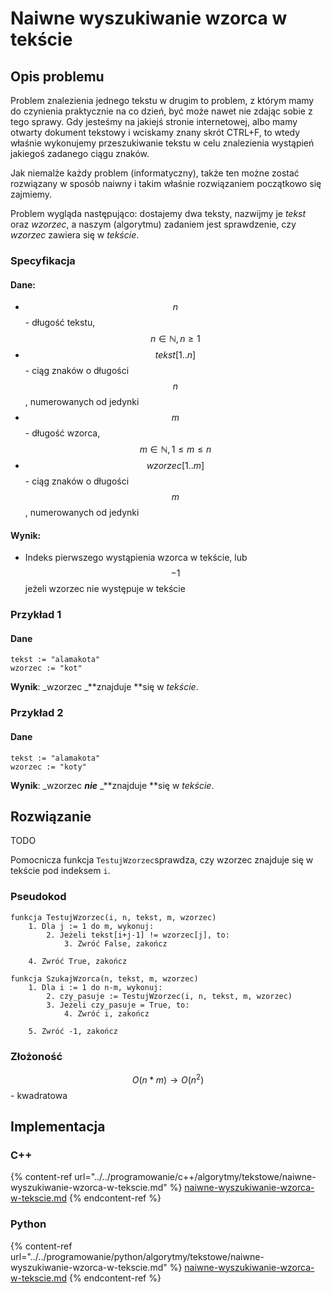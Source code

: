# Naiwne wyszukiwanie wzorca w tekście

## Opis problemu

Problem znalezienia jednego tekstu w drugim to problem, z którym mamy do czynienia praktycznie na co dzień, być może nawet nie zdając sobie z tego sprawy. Gdy jesteśmy na jakiejś stronie internetowej, albo mamy otwarty dokument tekstowy i wciskamy znany skrót CTRL+F, to wtedy właśnie wykonujemy przeszukiwanie tekstu w celu znalezienia wystąpień jakiegoś zadanego ciągu znaków.

Jak niemalże każdy problem (informatyczny), także ten możne zostać rozwiązany w sposób naiwny i takim właśnie rozwiązaniem początkowo się zajmiemy.

Problem wygląda następująco: dostajemy dwa teksty, nazwijmy je _tekst_ oraz _wzorzec_, a naszym (algorytmu) zadaniem jest sprawdzenie, czy _wzorzec_ zawiera się w _tekście_. 

### Specyfikacja

#### Dane:

* $$n$$ - długość tekstu, $$n\in\mathbb{N}, n\geq1$$ 
* $$tekst[1..n]$$ - ciąg znaków o długości $$n$$, numerowanych od jedynki 
* $$m$$ - długość wzorca,  $$m\in\mathbb{N}, 1\leq m\leq n$$
* $$wzorzec[1..m]$$ - ciąg znaków o długości $$m$$, numerowanych od jedynki 

#### Wynik:

* Indeks pierwszego wystąpienia wzorca w tekście, lub $$-1$$ jeżeli wzorzec nie występuje w tekście

### Przykład 1

#### Dane

```
tekst := "alamakota"
wzorzec := "kot"
```

**Wynik**: _wzorzec _**znajduje **się w _tekście_.

### Przykład 2

#### Dane

```
tekst := "alamakota"
wzorzec := "koty"
```

**Wynik**: _wzorzec _**nie**_ _**znajduje **się w _tekście_.

## Rozwiązanie

TODO

Pomocnicza funkcja `TestujWzorzec`sprawdza, czy wzorzec znajduje się w tekście pod indeksem `i`.

### Pseudokod

```
funkcja TestujWzorzec(i, n, tekst, m, wzorzec)
    1. Dla j := 1 do m, wykonuj:
        2. Jeżeli tekst[i+j-1] != wzorzec[j], to:
            3. Zwróć False, zakończ
        
    4. Zwróć True, zakończ
```

```
funkcja SzukajWzorca(n, tekst, m, wzorzec)
    1. Dla i := 1 do n-m, wykonuj:
        2. czy_pasuje := TestujWzorzec(i, n, tekst, m, wzorzec)   
        3. Jeżeli czy_pasuje = True, to:
            4. Zwróć i, zakończ
        
    5. Zwróć -1, zakończ
```

### Złożoność

$$O(n*m)\to O(n^2)$$ - kwadratowa

## Implementacja

### C++

{% content-ref url="../../programowanie/c++/algorytmy/tekstowe/naiwne-wyszukiwanie-wzorca-w-tekscie.md" %}
[naiwne-wyszukiwanie-wzorca-w-tekscie.md](../../programowanie/c++/algorytmy/tekstowe/naiwne-wyszukiwanie-wzorca-w-tekscie.md)
{% endcontent-ref %}

### Python

{% content-ref url="../../programowanie/python/algorytmy/tekstowe/naiwne-wyszukiwanie-wzorca-w-tekscie.md" %}
[naiwne-wyszukiwanie-wzorca-w-tekscie.md](../../programowanie/python/algorytmy/tekstowe/naiwne-wyszukiwanie-wzorca-w-tekscie.md)
{% endcontent-ref %}
